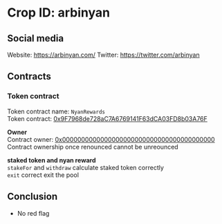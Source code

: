 # Crop ID: arbinyan 

## Social media
Website: https://arbinyan.com/ 
Twitter: https://twitter.com/arbinyan

## Contracts

### Token contract
Token contract name: `NyanRewards`  
Token contract: [0x9F7968de728aC7A6769141F63dCA03FD8b03A76F ](https://arbiscan.io/address/0x9F7968de728aC7A6769141F63dCA03FD8b03A76F#code) 

__Owner__  
Contract owner: [0x0000000000000000000000000000000000000000](https://etherscan.io/address/0x1daed74ed1dd7c9dabbe51361ac90a69d851234d#code)  
Contract ownership once renounced cannot be unreounced


__staked token and nyan reward__  
`stakeFor` and `withdraw` calculate staked token correctly  
`exit` correct exit the pool 

## Conclusion
- No red flag